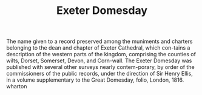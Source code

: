 ---
title: Exeter Domesday
letter: E
permalink: "/definitions/bld-exeter-domesday.html"
body: The name given to a record preserved among the muniments and charters belonging
  to the dean and chapter of Exeter Cathedral, which con-tains a description of the
  western parts of the kingdom, comprising the counties of wilts, Dorset, Somerset,
  Devon, and Corn-wall. The Exeter Domesday was published with several other surveys
  nearly contem-porary, by order of the commissioners of the public records, under
  the direction of Sir Henry Ellis, in a volume supplementary to the Great Domesday,
  folio, London, 1816. wharton
published_at: '2018-07-07'
source: Black's Law Dictionary 2nd Ed (1910)
layout: post
---